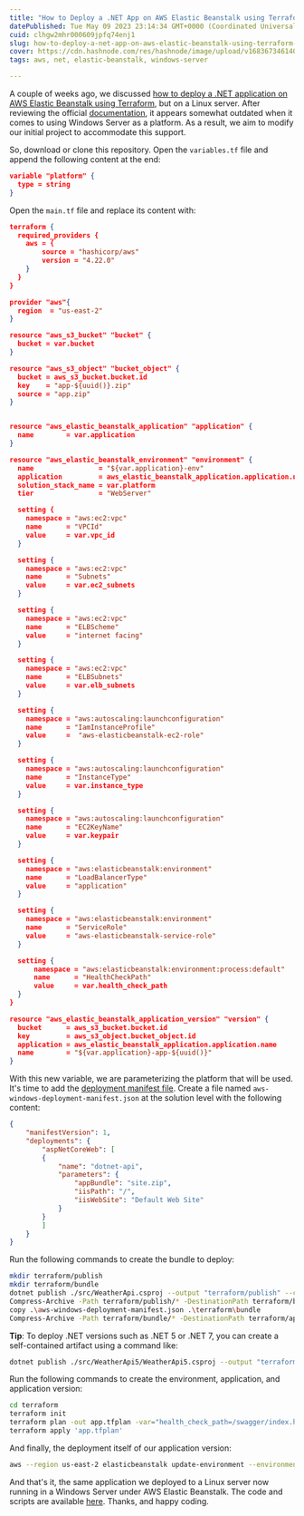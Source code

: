 ```yaml
---
title: "How to Deploy a .NET App on AWS Elastic Beanstalk using Terraform (Windows Server)"
datePublished: Tue May 09 2023 23:14:34 GMT+0000 (Coordinated Universal Time)
cuid: clhgw2mhr000609jpfq74enj1
slug: how-to-deploy-a-net-app-on-aws-elastic-beanstalk-using-terraform-windows-server
cover: https://cdn.hashnode.com/res/hashnode/image/upload/v1683673461405/ed462407-1107-4674-970b-62263f2c8c7f.png
tags: aws, net, elastic-beanstalk, windows-server

---
```


A couple of weeks ago, we discussed [how to deploy a .NET application on AWS Elastic Beanstalk using Terraform](https://blog.raulnq.com/how-to-deploy-a-net-app-on-aws-elastic-beanstalk-using-terraform), but on a Linux server. After reviewing the official [documentation](https://docs.aws.amazon.com/elasticbeanstalk/latest/dg/dotnet-core-tutorial.html), it appears somewhat outdated when it comes to using Windows Server as a platform. As a result, we aim to modify our initial project to accommodate this support.

So, download or clone this repository. Open the `variables.tf` file and append the following content at the end:

```json
variable "platform" {
  type = string
}
```

Open the `main.tf` file and replace its content with:

```json
terraform {
  required_providers {
    aws = {
        source = "hashicorp/aws"
        version = "4.22.0"
    }
  }
}

provider "aws"{
  region  = "us-east-2"
}

resource "aws_s3_bucket" "bucket" {
  bucket = var.bucket
}

resource "aws_s3_object" "bucket_object" {
  bucket = aws_s3_bucket.bucket.id
  key    = "app-${uuid()}.zip"
  source = "app.zip"
}


resource "aws_elastic_beanstalk_application" "application" {
  name        = var.application
}

resource "aws_elastic_beanstalk_environment" "environment" {
  name                = "${var.application}-env"
  application         = aws_elastic_beanstalk_application.application.name
  solution_stack_name = var.platform
  tier                = "WebServer"

  setting {
    namespace = "aws:ec2:vpc"
    name      = "VPCId"
    value     = var.vpc_id
  }

  setting {
    namespace = "aws:ec2:vpc"
    name      = "Subnets"
    value     = var.ec2_subnets
  }

  setting {
    namespace = "aws:ec2:vpc"
    name      = "ELBScheme"
    value     = "internet facing"
  }

  setting {
    namespace = "aws:ec2:vpc"
    name      = "ELBSubnets"
    value     = var.elb_subnets
  }

  setting {
    namespace = "aws:autoscaling:launchconfiguration"
    name      = "IamInstanceProfile"
    value     =  "aws-elasticbeanstalk-ec2-role"
  }

  setting {
    namespace = "aws:autoscaling:launchconfiguration"
    name      = "InstanceType"
    value     = var.instance_type
  }

  setting {
    namespace = "aws:autoscaling:launchconfiguration"
    name      = "EC2KeyName"
    value     = var.keypair
  }

  setting {
    namespace = "aws:elasticbeanstalk:environment"
    name      = "LoadBalancerType"
    value     = "application"
  }

  setting {
    namespace = "aws:elasticbeanstalk:environment"
    name      = "ServiceRole"
    value     = "aws-elasticbeanstalk-service-role"
  }

  setting {
      namespace = "aws:elasticbeanstalk:environment:process:default"
      name      = "HealthCheckPath"
      value     = var.health_check_path
  }
}

resource "aws_elastic_beanstalk_application_version" "version" {
  bucket      = aws_s3_bucket.bucket.id
  key         = aws_s3_object.bucket_object.id
  application = aws_elastic_beanstalk_application.application.name
  name        = "${var.application}-app-${uuid()}"
}
```

With this new variable, we are parameterizing the platform that will be used. It's time to add the [deployment manifest file](https://docs.aws.amazon.com/toolkit-for-visual-studio/latest/user-guide/deployment-beanstalk-custom-netcore.html). Create a file named `aws-windows-deployment-manifest.json` at the solution level with the following content:

```json
{
    "manifestVersion": 1,
    "deployments": {
        "aspNetCoreWeb": [
        {
            "name": "dotnet-api",
            "parameters": {
                "appBundle": "site.zip",
                "iisPath": "/",
                "iisWebSite": "Default Web Site"
            }
        }
        ]
    }
}
```

Run the following commands to create the bundle to deploy:

```bash
mkdir terraform/publish
mkdir terraform/bundle
dotnet publish ./src/WeatherApi.csproj --output "terraform/publish" --configuration "Release" --framework "net6.0" /p:GenerateRuntimeConfigurationFiles=true --runtime win-x64 --no-self-contained
Compress-Archive -Path terraform/publish/* -DestinationPath terraform/bundle/site.zip
copy .\aws-windows-deployment-manifest.json .\terraform\bundle
Compress-Archive -Path terraform/bundle/* -DestinationPath terraform/app.zip
```

**Tip**: To deploy .NET versions such as .NET 5 or .NET 7, you can create a self-contained artifact using a command like:

```bash
dotnet publish ./src/WeatherApi5/WeatherApi5.csproj --output "terraform/publish" --configuration "Release" --framework "net5.0" /p:GenerateRuntimeConfigurationFiles=true --runtime win-x64 --self-contained /p:PublishTrimmed=false
```

Run the following commands to create the environment, application, and application version:

```bash
cd terraform
terraform init
terraform plan -out app.tfplan -var="health_check_path=/swagger/index.html" -var="bucket=app-tf-001" -var="keypair=<MY_KEY_PAIR>" -var="instance_type=t2.medium" -var="application=app-tf-001" -var="vpc_id=<MY_VPC>" -var="ec2_subnets=<MY_SUBNETS>" -var="elb_subnets=<MY_SUBNETS>" -var="platform=64bit Windows Server 2019 v2.11.3 running IIS 10.0"
terraform apply 'app.tfplan'
```

And finally, the deployment itself of our application version:

```bash
aws --region us-east-2 elasticbeanstalk update-environment --environment-name <OUTPUT_ENV_NAME> --version-label <OUTPUT_APP_VERSION>
```

And that's it, the same application we deployed to a Linux server now running in a Windows Server under AWS Elastic Beanstalk. The code and scripts are available [here](https://github.com/raulnq/aws-beanstalk/tree/windows). Thanks, and happy coding.